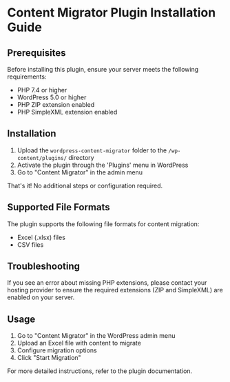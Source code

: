 # Content Migrator Plugin Installation Guide

## Prerequisites

Before installing this plugin, ensure your server meets the following requirements:

- PHP 7.4 or higher
- WordPress 5.0 or higher
- PHP ZIP extension enabled
- PHP SimpleXML extension enabled

## Installation

1. Upload the `wordpress-content-migrator` folder to the `/wp-content/plugins/` directory
2. Activate the plugin through the 'Plugins' menu in WordPress
3. Go to "Content Migrator" in the admin menu

That's it! No additional steps or configuration required.

## Supported File Formats

The plugin supports the following file formats for content migration:
- Excel (.xlsx) files
- CSV files

## Troubleshooting

If you see an error about missing PHP extensions, please contact your hosting provider to ensure the required extensions (ZIP and SimpleXML) are enabled on your server.

## Usage

1. Go to "Content Migrator" in the WordPress admin menu
2. Upload an Excel file with content to migrate
3. Configure migration options
4. Click "Start Migration"

For more detailed instructions, refer to the plugin documentation.
